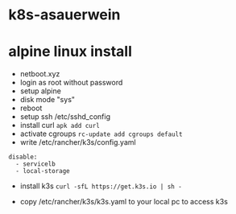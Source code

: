 # k8s-asauerwein

# alpine linux install
* netboot.xyz
* login as root without password
* setup alpine
* disk mode "sys"
* reboot
* setup ssh /etc/sshd_config
* install curl `apk add curl`
* activate cgroups `rc-update add cgroups default`
* write /etc/rancher/k3s/config.yaml
```
disable:
  - servicelb
  - local-storage
```
* install k3s `curl -sfL https://get.k3s.io | sh -`

* copy /etc/rancher/k3s/k3s.yaml to your local pc to access k3s